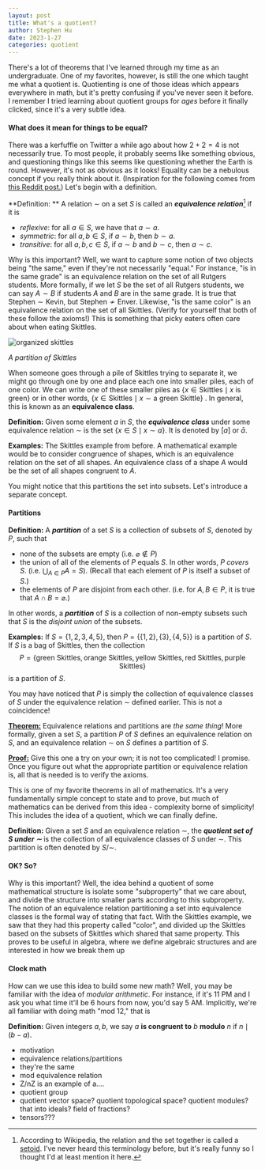```yaml
---
layout: post
title: What's a quotient?
author: Stephen Hu
date: 2023-1-27
categories: quotient
---
```


There's a lot of theorems that I've learned through my time as an undergraduate. One of my favorites, however, is still the one which taught me what a quotient is. Quotienting is one of those ideas which appears everywhere in math, but it's pretty confusing if you've never seen it before. I remember I tried learning about quotient groups for *ages* before it finally clicked, since it's a very subtle idea. 

####	What does it mean for things to be equal?

There was a kerfuffle on Twitter a while ago about how $2+2=4$ is not necessarily true. To most people, it probably seems like something obvious, and questioning things like this seems like questioning whether the Earth is round. However, it's not as obvious as it looks! Equality can be a nebulous concept if you really think about it. (Inspiration for the following comes from [this Reddit post.](https://www.reddit.com/r/learnmath/comments/1v4ktu/comment/ceoq3r1/?context=3)) Let's begin with a definition. 

**Definition: ** A relation $\sim$ on a set $S$ is called an ***equivalence relation***[^1] if it is 

- *reflexive*: for all $a\in S$, we have that $a\sim a$. 
- *symmetric*: for all $a,b\in S$, if $a\sim b$, then $b\sim a$. 
- *transitive*: for all $a,b,c\in S$, if $a\sim b$ and $b\sim c$, then $a\sim c$. 

Why is this important? Well, we want to capture some notion of two objects being "the same," even if they're not necessarily "equal." For instance, "is in the same grade" is an equivalence relation on the set of all Rutgers students. More formally, if we let $S$ be the set of all Rutgers students, we can say $A\sim B$ if students $A$ and $B$ are in the same grade. It is true that $\text{Stephen}\sim\text{Kevin}$, but $\text{Stephen}\not\sim\text{Enver}$.  Likewise, "is the same color" is an equivalence relation on the set of all Skittles. (Verify for yourself that both of these follow the axioms!) This is something that picky eaters often care about when eating Skittles. 

![organized skittles](https://i.redd.it/09e4dt426um51.jpg)

*A partition of Skittles*

When someone goes through a pile of Skittles trying to separate it, we might go through one by one and place each one into smaller piles, each of one color. We can write one of these smaller piles as $\lbrace x\in\text{Skittles}\mid x\text{ is green} \rbrace$ or in other words, $\lbrace x\in\text{Skittles}\mid x\sim\text{a green Skittle} \rbrace$ . In general, this is known as an **equivalence class**. 

**Definition:** Given some element $a$ in $S$, the ***equivalence class*** under some equivalence relation $\sim$ is the set $\lbrace x\in S\mid x\sim a \rbrace$. It is denoted by $[a]$ or $\bar{a}$. 

**Examples:** The Skittles example from before. A mathematical example would be to consider congruence of shapes, which is an equivalence relation on the set of all shapes. An equivalence class of a shape $A$ would be the set of all shapes congruent to $A$. 

You might notice that this partitions the set into subsets. Let's introduce a separate concept. 

#### Partitions

**Definition:** A ***partition*** of a set $S$ is a collection of subsets of $S$, denoted by $P$, such that 

- none of the subsets are empty (i.e. $\varnothing\not\in P$)
- the union of all of the elements of $P$ equals $S$. In other words, $P$ *covers* $S$.  (i.e. $\bigcup_{A\in P}A=S$). (Recall that each element of $P$ is itself a subset of $S$.) 
- the elements of $P$ are disjoint from each other. (i.e. for $A,B\in P$, it is true that $A\cap B=\varnothing$.)

In other words, a ***partition*** of $S$ is a collection of non-empty subsets such that $S$ is the *disjoint union* of the subsets. 

**Examples:** If $S=\lbrace 1,2,3,4,5\rbrace$, then $P=\lbrace\lbrace 1,2 \rbrace,\lbrace 3 \rbrace,\lbrace 4,5 \rbrace\rbrace$ is a partition of $S$. If $S$ is a bag of Skittles, then the collection $$P=\lbrace\text{green Skittles}, \text{orange Skittles}, \text{yellow Skittles}, \text{red Skittles}, \text{purple Skittles}\rbrace$$ is a partition of $S$. 

You may have noticed that $P$ is simply the collection of equivalence classes of $S$ under the equivalence relation $\sim$ defined earlier. This is not a coincidence! 

**<u>Theorem:</u>** Equivalence relations and partitions are *the same thing*! More formally, given a set $S$, a partition $P$ of $S$ defines an equivalence relation on $S$, and an equivalence relation $\sim$ on $S$ defines a partition of $S$. 

**<u>Proof:</u>** Give this one a try on your own; it is not too complicated! I promise. Once you figure out what the appropriate partition or equivalence relation is, all that is needed is to verify the axioms. 

This is one of my favorite theorems in all of mathematics. It's a very fundamentally simple concept to state and to prove, but much of mathematics can be derived from this idea - complexity borne of simplicity! This includes the idea of a quotient, which we can finally define. 

**Definition:** Given a set $S$ and an equivalence relation $\sim$, the ***quotient set of $S$ under $\sim$*** is the collection of all equivalence classes of $S$ under $\sim$. This partition is often denoted by $S/{\sim}$. 

#### OK? So?

Why is this important? Well, the idea behind a quotient of some mathematical structure is isolate some "subproperty" that we care about, and divide the structure into smaller parts according to this subproperty. The notion of an equivalence relation partitioning a set into equivalence classes is the formal way of stating that fact. With the Skittles example, we saw that they had this property called "color", and divided up the Skittles based on the subsets of Skittles which shared that same property. This proves to be useful in algebra, where we define algebraic structures and are interested in how we break them up 


#### Clock math

How can we use this idea to build some new math? Well, you may be familiar with the idea of *modular arithmetic*. For instance, if it's 11 PM and I ask you what time it'll be 6 hours from now, you'd say 5 AM. Implicitly, we're all familiar with doing math "mod 12," that is 



**Definition:** Given integers $a,b$, we say $a$ **is congruent to** $b$ **modulo** $n$ if $n\mid (b-a)$. 

- motivation
- equivalence relations/partitions
- they're the same
- mod equivalence relation
- Z/nZ is an example of a....
- quotient group
- quotient vector space? quotient topological space? quotient modules? that into ideals? field of fractions?
- tensors???




[^1]: According to Wikipedia, the relation and the set together is called a [setoid](https://en.wikipedia.org/wiki/Setoid). I've never heard this terminology before, but it's really funny so I thought I'd at least mention it here. 